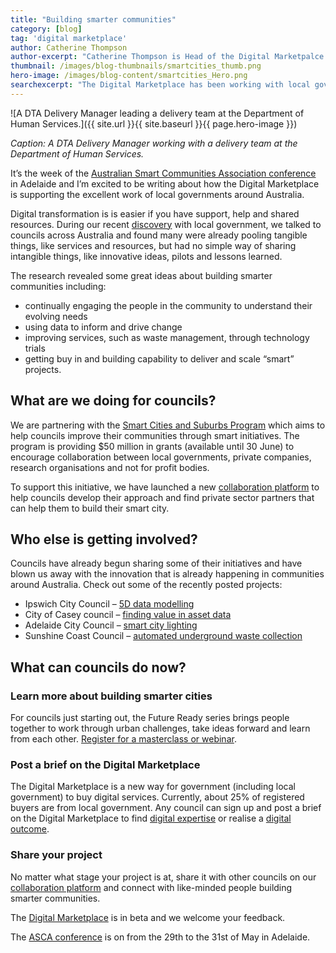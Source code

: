 ```yaml
---
title: "Building smarter communities"
category: [blog]
tag: 'digital marketplace'
author: Catherine Thompson
author-excerpt: "Catherine Thompson is Head of the Digital Marketpalce at the DTA."
thumbnail: /images/blog-thumbnails/smartcities_thumb.png
hero-image: /images/blog-content/smartcities_Hero.png
searchexcerpt: "The Digital Marketplace has been working with local governments to help build smarter communities around Australia. Service designer Neil Dunbar talks about how local councils can get involved. "
---
```


![A DTA Delivery Manager leading a delivery team at the Department of Human Services.]({{ site.url }}{{ site.baseurl }}{{ page.hero-image }})

*Caption: A DTA Delivery Manager working with a delivery team at the Department of Human Services.*

It’s the week of the [Australian Smart Communities Association conference](http://ascaconference.org.au/) in Adelaide and I’m excited to be writing about how the Digital Marketplace is supporting the excellent work of local governments around Australia. 

Digital transformation is is easier if you have support, help and shared resources. During our recent [discovery](https://www.dta.gov.au/standard/service-design-and-delivery-process/discovery/) with local government, we talked to councils across Australia and found many were already pooling tangible things, like services and resources, but had no simple way of sharing intangible things, like innovative ideas, pilots and lessons learned. 

The research revealed some great ideas about building smarter communities including:
- continually engaging the people in the community to understand their evolving needs
- using data to inform and drive change
- improving services, such as waste management, through technology trials
- getting buy in and building capability to deliver and scale “smart” projects.

## What are we doing for councils?

We are partnering with the [Smart Cities and Suburbs Program](https://www.business.gov.au/assistance/smart-cities-and-suburbs-program) which aims to help councils improve their communities through smart initiatives. The program is providing $50 million in grants (available until 30 June) to encourage collaboration between local governments, private companies, research organisations and not for profit bodies. 

To support this initiative, we have launched a new [collaboration platform](https://marketplace.service.gov.au/collaborate) to help councils develop their approach and find private sector partners that can help them to build their smart city.

## Who else is getting involved?

Councils have already begun sharing some of their initiatives and have blown us away with the innovation that is already happening in communities around Australia. Check out some of the recently posted projects:

- Ipswich City Council – [5D data modelling](https://marketplace.service.gov.au/collaborate/project/6)
- City of Casey council – [finding value in asset data](https://marketplace.service.gov.au/collaborate/project/2)
- Adelaide City Council  – [smart city lighting](https://marketplace.service.gov.au/collaborate/project/3) 
- Sunshine Coast Council – [automated underground waste collection](https://marketplace.service.gov.au/collaborate/project/1)

## What can councils do now?

### Learn more about building smarter cities

For councils just starting out, the Future Ready series brings people together to work through
urban challenges, take ideas forward and learn from each other. [Register for a masterclass or webinar](https://cities.dpmc.gov.au/future-ready). 

### Post a brief on the Digital Marketplace

The Digital Marketplace is a new way for government (including local government) to buy digital services. Currently, about 25% of registered buyers are from local government. Any council can sign up and post a brief on the Digital Marketplace to find [digital expertise](https://marketplace.service.gov.au/digital-marketplace/opportunities/434) or realise a [digital outcome](https://marketplace.service.gov.au/digital-marketplace/opportunities/429). 

### Share your project

No matter what stage your project is at, share it with other councils on our [collaboration platform](https://marketplace.service.gov.au/collaborate/project/new) and connect with like-minded people building smarter communities. 

The [Digital Marketplace](https://www.dta.gov.au/what-we-do/platforms/marketplace/) is in beta and we welcome your feedback. 

The [ASCA conference](https://www.dta.gov.au/what-we-do/platforms/marketplace/) is on from the 29th to the 31st of May in Adelaide.
